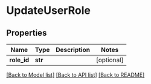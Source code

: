 # UpdateUserRole


## Properties
Name | Type | Description | Notes
------------ | ------------- | ------------- | -------------
**role_id** | **str** |  | [optional] 

[[Back to Model list]](../README.md#documentation-for-models) [[Back to API list]](../README.md#documentation-for-api-endpoints) [[Back to README]](../README.md)


